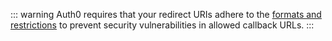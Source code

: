 ::: warning
Auth0 requires that your redirect URIs adhere to the [formats and restrictions](/protocols/reference/redirect-uri-formats) to prevent security vulnerabilities in allowed callback URLs. 
:::
